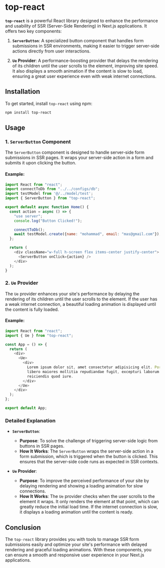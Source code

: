 
# top-react

**`top-react`** is a powerful React library designed to enhance the performance and usability of SSR (Server-Side Rendering) in Next.js applications. It offers two key components:

1. **`ServerButton`**: A specialized button component that handles form submissions in SSR environments, making it easier to trigger server-side actions directly from user interactions.
  
2. **`Ue` Provider**: A performance-boosting provider that delays the rendering of its children until the user scrolls to the element, improving site speed. It also displays a smooth animation if the content is slow to load, ensuring a great user experience even with weak internet connections.

## Installation

To get started, install `top-react` using npm:

```bash
npm install top-react
```

## Usage

### 1. `ServerButton` Component

The `ServerButton` component is designed to handle server-side form submissions in SSR pages. It wraps your server-side action in a form and submits it upon clicking the button.

#### Example:

```javascript
import React from "react";
import connectToDb from "../../configs/db";
import testModel from '@/../model/test';
import { ServerButton } from "top-react";

export default async function Home() {
  const action = async () => {
    "use server";
    console.log("Button Clicked!");

    connectToDb();
    await testModel.create({name: "mohammad", email: "mas@gmail.com"});
  };

  return (
    <div className="w-full h-screen flex items-center justify-center">
      <ServerButton onClick={action} />
    </div>
  );
}
```

### 2. `Ue` Provider

The `Ue` provider enhances your site's performance by delaying the rendering of its children until the user scrolls to the element. If the user has a weak internet connection, a beautiful loading animation is displayed until the content is fully loaded.

#### Example:

```javascript
import React from "react";
import { Ue } from "top-react";

const App = () => {
  return (
    <div>
      <Ue>
        <div>
          Lorem ipsum dolor sit, amet consectetur adipisicing elit. Porro ipsam
          libero maiores mollitia repudiandae fugit, excepturi laborum
          reiciendis quod iure.
        </div>
      </Ue>
    </div>
  );
};

export default App;
```

### Detailed Explanation

- **`ServerButton`**: 
  - **Purpose**: To solve the challenge of triggering server-side logic from buttons in SSR pages.
  - **How It Works**: The `ServerButton` wraps the server-side action in a form submission, which is triggered when the button is clicked. This ensures that the server-side code runs as expected in SSR contexts.

- **`Ue` Provider**: 
  - **Purpose**: To improve the perceived performance of your site by delaying rendering and showing a loading animation for slow connections.
  - **How It Works**: The `Ue` provider checks when the user scrolls to the element it wraps. It only renders the element at that point, which can greatly reduce the initial load time. If the internet connection is slow, it displays a loading animation until the content is ready.

## Conclusion

The `top-react` library provides you with tools to manage SSR form submissions easily and optimize your site's performance with delayed rendering and graceful loading animations. With these components, you can ensure a smooth and responsive user experience in your Next.js applications.

